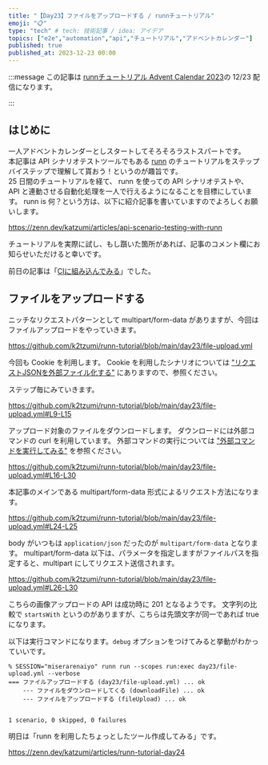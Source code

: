 ```yaml
---
title: "【Day23】ファイルをアップロードする / runnチュートリアル"
emoji: "📋"
type: "tech" # tech: 技術記事 / idea: アイデア
topics: ["e2e","automation","api","チュートリアル","アドベントカレンダー"]
published: true
published_at: 2023-12-23 00:00
---
```


:::message
この記事は [runnチュートリアル Advent Calendar 2023](https://qiita.com/advent-calendar/2023/runn-tutorial)の 12/23 配信になります。
<!-- markdownlint-disable-next-line ja-technical-writing/ja-no-mixed-period -->
:::

## はじめに

一人アドベントカレンダーとしスタートしてそろそろラストスパートです。  
本記事は API シナリオテストツールでもある [runn](https://github.com/k1LoW/runn) のチュートリアルをステップバイステップで理解して貰おう！というのが趣旨です。  
25 日間のチュートリアルを経て、 runn を使っての API シナリオテストや、 API と連動させる自動化処理を一人で行えるようになることを目標にしています。 
runn is 何？という方は、以下に紹介記事を書いていますのでよろしくお願いします。

https://zenn.dev/katzumi/articles/api-scenario-testing-with-runn

チュートリアルを実際に試し、もし躓いた箇所があれば、記事のコメント欄にお知らせいただけると幸いです。

前日の記事は「[CIに組み込んでみる](https://zenn.dev/katzumi/articles/runn-tutorial-day22)」でした。

## ファイルをアップロードする

ニッチなリクエストパターンとして multipart/form-data がありますが、今回はファイルアップロードをやっていきます。

https://github.com/k2tzumi/runn-tutorial/blob/main/day23/file-upload.yml

今回も Cookie を利用します。
Cookie を利用したシナリオについては ["リクエストJSONを外部ファイル化する"](https://zenn.dev/katzumi/articles/runn-tutorial-day15) にありますので、参照ください。

ステップ毎にみていきます。

https://github.com/k2tzumi/runn-tutorial/blob/main/day23/file-upload.yml#L9-L15

アップロード対象のファイルをダウンロードします。
ダウンロードには外部コマンドの curl を利用しています。
外部コマンドの実行については ["外部コマンドを実行してみる"](https://zenn.dev/katzumi/articles/runn-tutorial-day19) を参照ください。

https://github.com/k2tzumi/runn-tutorial/blob/main/day23/file-upload.yml#L16-L30

本記事のメインである multipart/form-data 形式によるリクエスト方法になります。

https://github.com/k2tzumi/runn-tutorial/blob/main/day23/file-upload.yml#L24-L25

body がいつもは `application/json` だったのが `multipart/form-data` となります。
multipart/form-data 以下は、パラメータを指定しますがファイルパスを指定すると、multipart にしてリクエスト送信されます。

https://github.com/k2tzumi/runn-tutorial/blob/main/day23/file-upload.yml#L26-L30

こちらの画像アップロードの API は成功時に 201 となるようです。
文字列の比較で `startsWith` というのがありますが、こちらは先頭文字が同一であれば true になります。

以下は実行コマンドになります。`debug` オプションをつけてみると挙動がわかっていいです。

```console
% SESSION="miserarenaiyo" runn run --scopes run:exec day23/file-upload.yml --verbose 
=== ファイルアップロードする (day23/file-upload.yml) ... ok
    --- ファイルをダウンロードしてくる (downloadFile) ... ok
    --- ファイルをアップロードする (fileUpload) ... ok


1 scenario, 0 skipped, 0 failures
```

明日は「runn を利用したちょっとしたツール作成してみる」です。

https://zenn.dev/katzumi/articles/runn-tutorial-day24